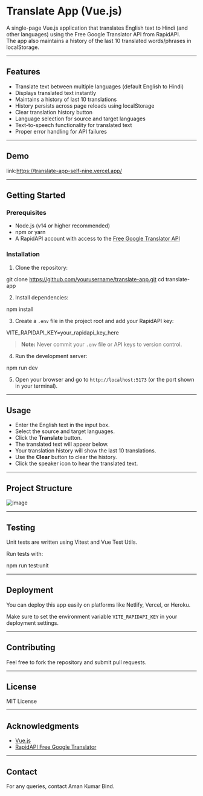 
# Translate App (Vue.js)

A single-page Vue.js application that translates English text to Hindi (and other languages) using the Free Google Translator API from RapidAPI.  
The app also maintains a history of the last 10 translated words/phrases in localStorage.

---

## Features

- Translate text between multiple languages (default English to Hindi)
- Displays translated text instantly
- Maintains a history of last 10 translations
- History persists across page reloads using localStorage
- Clear translation history button
- Language selection for source and target languages
- Text-to-speech functionality for translated text
- Proper error handling for API failures

---

## Demo

link:https://translate-app-self-nine.vercel.app/

---

## Getting Started

### Prerequisites

- Node.js (v14 or higher recommended)
- npm or yarn
- A RapidAPI account with access to the [Free Google Translator API](https://rapidapi.com/ahmadrezaei/api/free-google-translator/)

### Installation

1. Clone the repository:

git clone https://github.com/yourusername/translate-app.git
cd translate-app

2. Install dependencies:

npm install

3. Create a `.env` file in the project root and add your RapidAPI key:

VITE_RAPIDAPI_KEY=your_rapidapi_key_here

> **Note:** Never commit your `.env` file or API keys to version control.

4. Run the development server:

npm run dev

5. Open your browser and go to `http://localhost:5173` (or the port shown in your terminal).

---

## Usage

- Enter the English text in the input box.
- Select the source and target languages.
- Click the **Translate** button.
- The translated text will appear below.
- Your translation history will show the last 10 translations.
- Use the **Clear** button to clear the history.
- Click the speaker icon to hear the translated text.

---

## Project Structure

![image](https://github.com/user-attachments/assets/612ae558-0743-44fb-8d11-7710ef6140b7)


---

## Testing

Unit tests are written using Vitest and Vue Test Utils.

Run tests with:

npm run test:unit

---

## Deployment

You can deploy this app easily on platforms like Netlify, Vercel, or Heroku.

Make sure to set the environment variable `VITE_RAPIDAPI_KEY` in your deployment settings.

---

## Contributing

Feel free to fork the repository and submit pull requests.

---

## License

MIT License

---

## Acknowledgments

- [Vue.js](https://vuejs.org/)
- [RapidAPI Free Google Translator](https://rapidapi.com/ahmadrezaei/api/free-google-translator/)


---

## Contact

For any queries, contact Aman Kumar Bind.
